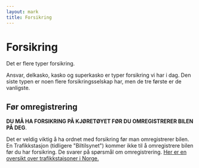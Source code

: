 ```yaml
---
layout: mark
title: Forsikring
---
```



# Forsikring

Det er flere typer forsikring.

Ansvar, delkasko, kasko og superkasko er typer forsikring vi har i dag.
Den siste typen er noen flere forsikringsselskap har, men de tre første er de
vanligste.

## Før omregistrering

**DU MÅ HA FORSIKRING PÅ KJØRETØYET FØR DU OMREGISTRERER BILEN PÅ DEG**.

Det er veldig viktig å ha ordnet med forsikring før man omregistrerer bilen.
En Trafikkstasjon (tidligere "Biltilsynet") kommer ikke til å omregistrere bilen før du har forsikring.
De svarer på spørsmål om omregistrering.
[Her er en oversikt over trafikkstajsoner i Norge.](http://www.vegvesen.no/Om+Statens+vegvesen/Kontakt/Kontakt+oss/Trafikkstasjoner)

</div>
